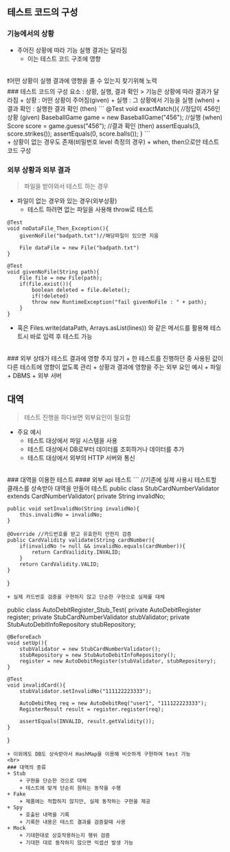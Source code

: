 ## 테스트 코드의 구성
### 기능에서의 상황
+ 주어진 상황에 따라 기능 실행 결과는 달라짐
	+ 이는 테스트 코드 구조에 영향
<br>
❗️어떤 상황이 실행 결과에 영향을 줄 수 있는지 찾기위해 노력
<br>
### 테스트 코드의 구성 요소 : 상황, 실행, 결과 확인
> 기능은 상황에 따라 결과가 달라짐
+ 상황 : 어떤 상황이 주어짐(given)
+ 실행 : 그 상황에서 기능을 실행 (when)
+ 결과 확인 : 실행한 결과 확인 (then)
```
@Test
void exactMatch(){
	//정답이 456인 상황 (given)
	BaseballGame game = new BaseballGame("456");
	//실행 (when)
	Score score = game.guess("456");
	//결과 확인 (then)
	assertEquals(3, score.strikes());
	assertEquals(0, score.balls());
}
```
<br>
+ 상황이 없는 경우도 존재(비밀번호 level 측정의 경우)
	+ when, then으로만 테스트 코드 구성

### 외부 상황과 외부 결과
> 파일을 받아와서 테스트 하는 경우
+ 파일이 없는 경우와 있는 경우(외부상황)
	+ 테스트 하려면 없는 파일을 사용해 throw로 테스트
```
@Test
void noDataFile_Then_Exception(){
	givenNoFile("badpath.txt")//해당파일이 있으면 지움

	File dataFile = new File("badpath.txt")
}

@Test
void givenNoFile(String path){
	File file = new File(path);
	if(file.exist()){
		boolean deleted = file.delete();
		if(!deleted) 
		throw new RuntimeException("fail givenNoFile : " + path);
 	}
}
```
+ 혹은 Files.write(dataPath, Arrays.asList(lines)) 와 같은 메서드를 활용해 테스트시 바로 입력 후 테스트 가능
<br>
### 외부 상태가 테스트 결과에 영향 주지 않기
+ 한 테스트를 진행하던 중 사용된 값이 다른 테스트에 영향이 없도록 관리
	+ 상황과 결과에 영향을 주는 외부 요인 예시
		+ 파일
		+ DBMS
		+ 외부 서버

## 대역
> 테스트 진행을 하다보면 외부요인이 필요함
+ 주요 예시
	+ 테스트 대상에서 파일 시스템을 사용
	+ 테스트 대상에서 DB로부터 데이터를 조회하거나 데이터를 추가
	+ 테스트 대상에서 외부의 HTTP 서버와 통신


<br>
### 대역을 이용한 테스트
#### 외부 api 테스트
```
//기존에 실제 사용시 테스트할 클래스를 상속받아 대역을 만들어 테스트
public class StubCardNumberValidator extends CardNumberValidator{
	private String invalidNo;

	public void setInvalidNo(String invalidNo){
		this.invalidNo = invalidNo;
	}

	@Override //카드번호를 받고 유효한지 안한지 검증
	public CardValidity validate(String cardNumber){
		if(invalidNo != null && invalidNo.equals(cardNumber)){
			return CardVailidity.INVALID;
		}
		return CardValidity.VALID;
	}
}
```
+ 실제 카드번호 검증을 구현하지 않고 단순한 구현으로 실제를 대체

```
public class AutoDebitRegister_Stub_Test{
	private AutoDebitRegister register;
	private StubCardNumberValidator stubValidator;
	private StubAutoDebitInfoRepository stubRepository;

	@BeforeEach
	void setUp(){
		stubValidator = new StubCardNumberValidator();
		stubRepository = new StubAutoDebitInfoRepository();
		register = new AutoDebitRegister(stubValidator, stubRepository);
	}

	@Test
	void invalidCard(){
		stubValidator.setInvalidNo("111122223333");

		AutoDebitReq req = new AutoDebitReq("user1", "111122223333");
		RegisterResult result = register.register(req);

		assertEquals(INVALID, result.getValidity());
	}
}

```
+ 이외에도 DB도 상속받아서 HashMap을 이용해 비슷하게 구현하여 test 가능
<br>
### 대역의 종류
+ Stub 
	+ 구현을 단순한 것으로 대체
	+ 테스트에 맞게 단순히 원하는 동작을 수행
+ Fake
	+ 제품에는 적합하지 않지만, 실제 동작하는 구현을 제공
+ Spy
	+ 호출된 내역을 기록
	+ 기록한 내용은 테스트 결과를 검증할때 사용
+ Mock
	+ 기대한대로 상호작용하는지 행위 검증
	+ 기대한 대로 동작하지 않으면 익셉션 발생 가능